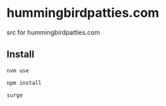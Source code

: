 # hummingbirdpatties.com
src for hummingbirdpatties.com

## Install
`nvm use`

`npm install`

`surge`